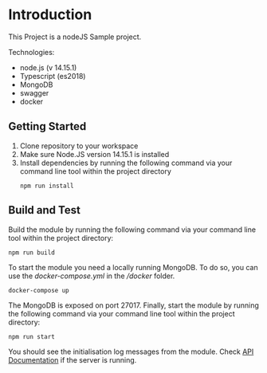 # Introduction
This Project is a nodeJS Sample project.

Technologies:
* node.js (v 14.15.1)
* Typescript (es2018)
* MongoDB
* swagger
* docker

## Getting Started
1.	Clone repository to your workspace
2.	Make sure Node.JS version 14.15.1 is installed
3.	Install dependencies by running the following command via your command line tool within the project directory
      ```
      npm run install
      ```

## Build and Test
Build the module by running the following command via your command line tool within the project directory:
```
npm run build
```

To start the module you need a locally running MongoDB. To do so, you can use the *docker-compose.yml* in the */docker* folder.
```
docker-compose up
```

The MongoDB is exposed on port 27017.
Finally, start the module by running the following command via your command line tool within the project directory:
```
npm run start
```
You should see the initialisation log messages from the module.
Check [API Documentation](http://localhost:6565/sample/api-docs) if the server is running. 
